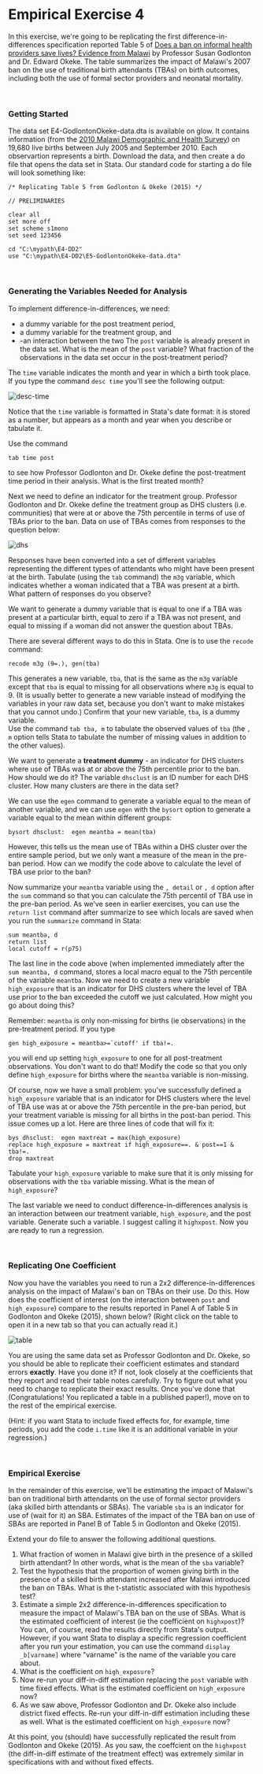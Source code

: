 # Empirical Exercise 4

In this exercise, we're going to be replicating the first difference-in-differences specification reported Table 5 
of [Does a ban on informal health providers save lives? Evidence from Malawi](https://www.ncbi.nlm.nih.gov/pmc/articles/PMC4677333/) 
by Professor Susan Godlonton and Dr. Edward Okeke.  The table summarizes the impact of Malawi's 2007 ban on the use of 
traditional birth attendants (TBAs) on birth outcomes, including both the use of formal sector providers and neonatal mortality.

<br>

### Getting Started

The data set E4-GodlontonOkeke-data.dta is available on glow.  It contains information (from the 
[2010 Malawi Demographic and Health Survey](https://dhsprogram.com/methodology/survey/survey-display-333.cfm)) 
on 19,680 live births between July 2005 and September 2010.  Each observartion represents a birth.  Download the data, and then create 
a do file that opens the data set in Stata.  Our standard code for starting a do file will look something like:

``` 
/* Replicating Table 5 from Godlonton & Okeke (2015) */

// PRELIMINARIES

clear all
set more off
set scheme s1mono
set seed 123456

cd "C:\mypath\E4-DD2"
use "C:\mypath\E4-DD2\E5-GodlontonOkeke-data.dta"
```

<br>

### Generating the Variables Needed for Analysis

To implement difference-in-differences, we need:
 - a dummy variable for the post treatment period, 
 - a dummy variable for the treatment group, and 
 - -an interaction between the two 
The `post` variable is already present in the data set.  What is the mean of the `post` variable?  What fraction of the observations in the data set occur in the post-treatment period?

The `time` variable indicates the month and year in which a birth took place. If you type the command 
`desc time` you'll see the following output:

![desc-time](https://pjakiela.github.io/ECON379/exercises/E5-DD2/stata-time-desc.png)  

Notice that the `time` variable is formatted in Stata's date format:  it is stored as a number, 
but appears as a month and year when you describe or tabulate it.  

Use the command 

```
tab time post
``` 

to see how Professor Godlonton and Dr. Okeke define the 
post-treatment time period in their analysis.  What is the first treated month?

Next we need to define an indicator for the treatment group.  Professor Godlonton and Dr. Okeke 
define the treatment group as DHS clusters (i.e. communities) that were at or above the 
75th percentile in terms of use of TBAs prior to the ban.  Data 
on use of TBAs comes from responses to the question below:

![dhs](https://pjakiela.github.io/ECON379/exercises/E5-DD2/DHS-question.png)

Responses have been converted into a set of different variables representing the different 
types of attendants who might have been present at the birth.  Tabulate (using the `tab` command) 
the `m3g` variable, which indicates whether a woman indicated that a TBA was present at a birth. What pattern of responses do you observe?

We want to generate a dummy variable that is equal to one if a TBA was present at a particular birth, 
equal to zero if a TBA was not present, and equal to missing if a woman did not 
answer the question about TBAs.  

There are several different ways to do this in Stata.  One 
is to use the `recode` command:  

```
recode m3g (9=.), gen(tba)
```

This generates a new variable, `tba`, that is the same as the `m3g` variable except that `tba` is equal to missing for all 
observations where `m3g` is equal to 9.  (It is usually better to generate a new variable 
instead of modifying the variables in your raw data set, because you don't want to make 
mistakes that you cannot undo.)  Confirm that your new variable, `tba`, is a dummy variable.  
Use the command `tab tba, m` to tabulate the observed values of `tba` (the `, m` option tells 
Stata to tabulate the number of missing values in addition to the other values).

We want to generate a **treatment dummy** - an indicator for DHS clusters where use of TBAs was at or above 
the 75th percentile prior to the ban.  How should we do it?  The variable `dhsclust` is an ID number 
for each DHS cluster.  How many clusters are there in the data set?  

We can use the `egen` command 
to generate a variable equal to the mean of another variable, and we can use `egen` with the `bysort` option 
to generate a variable equal to the mean within different groups:

```
bysort dhsclust:  egen meantba = mean(tba)
```

However, this tells us the mean use of TBAs within a DHS cluster over the entire sample period, 
but we only want a measure of the mean in  the pre-ban period.  How can we modify the code above 
to calculate the level of TBA use prior to the ban?  

Now summarize your `meantba` variable using the `, detail` or `, d` option after the `sum` command 
so that you can calculate the 75th percentil of TBA use in the pre-ban period.  As we've seen in earlier 
exercises, you can use the `return list` command after summarize to see which locals are saved when 
you run the `summarize` command in Stata:

``` 
sum meantba, d
return list
local cutoff = r(p75)
```

The last line in the code above (when implemented immediately after the `sum meantba, d` command, 
stores a local macro equal to the 75th percentile of the variable `meantba`.  Now we need to create a new variable `high_exposure` that is an 
indicator for DHS clusters where the level of TBA use prior to the ban exceeded the cutoff we just 
calculated.  How might you go about doing this?  

Remember:  `meantba` is only non-missing for births (ie observations) in the pre-treatment period. 
If you type 
```
gen high_exposure = meantba>=`cutoff' if tba!=.
```
you will end up setting `high_exposure` to one for all post-treatment observations.  You 
don't want to do that! Modify the code so that you only define `high_exposure` for births 
where the `meantba` variable is non-missing. 

Of course, now we have a small problem:  you've successfully defined a `high_exposure` 
variable that is an indicator for DHS clusters where the level of TBA use was at or above the 
75th percentile in the pre-ban period, but your treatment variable is missing for all births 
in the post-ban period.  This issue comes up a lot.  Here are three lines of 
code that will fix it:

``` 
bys dhsclust:  egen maxtreat = max(high_exposure)
replace high_exposure = maxtreat if high_exposure==. & post==1 & tba!=.
drop maxtreat
```

Tabulate your `high_exposure` variable to make sure that it is only missing for observations 
with the `tba` variable missing.  What is the mean of `high_exposure`?

The last variable we need to conduct difference-in-differences analysis is an interaction between 
our treatment variable, `high_exposure`, and the post variable.  Generate such a variable. 
I suggest calling it `highxpost`.  Now you are ready to run a regression.

<br>

### Replicating One Coefficient

Now you have the variables you need to run a 2x2 difference-in-differences analysis 
on the impact of Malawi's ban on TBAs on their use.  Do this.  How does the coefficient of interest 
(on the interaction between `post` and `high_exposure`) compare to the results reported in 
Panel A of Table 5 in Godlonton and Okeke (2015), shown below?  (Right click on the table to open it 
in a new tab so that you can actually read it.)

![table](https://pjakiela.github.io/ECON379/exercises/E5-DD2/GO-Tab5.png)

You are using the same data set as Professor Godlonton and Dr. Okeke, so you should 
be able to replicate their coefficient estimates and standard errors **exactly**.  Have you done 
it?  If not, look closely at the coefficients that they report and read their table notes carefully.  Try to 
figure out what you need to change to replicate their exact results.  Once you've done that (Congratulations! You replicated 
a table in a published paper!), move on to the rest of the empirical exercise.

(Hint:  if you want Stata to include fixed effects for, for example, time periods, you add the code `i.time` like it is an additional variable in your regression.)

<br>

### Empirical Exercise

In the remainder of this exercise, we'll be estimating the impact of Malawi's ban on traditional birth attendants 
on the use of formal sector providers (aka skilled birth attendants or SBAs).  The variable `sba` is an indicator 
for use of (wait for it) an SBA.  Estimates of the impact of the TBA ban on use of SBAs are reported in Panel B of 
Table 5 in Godlonton and Okeke (2015).

Extend your do file to answer the following additional questions.  

1. What fraction of women in Malawi give birth in the presence of a skilled birth attendant?  In other words, what is the mean of the `sba` variable?
2. Test the hypothesis that the proportion of women giving birth in the presence of a skilled birth attendant increased after Malawi introduced the ban on TBAs.  What is the t-statistic associated with this hypothesis test?
3. Estimate a simple 2x2 difference-in-differences specification to measure the impact of Malawi's TBA ban on the use of SBAs.  What is the estimated coefficient of interest (ie the coefficient on `highxpost`)?  You can, of course, read the results directly from Stata's output.  However, if you want Stata to display a specific regression coefficient after you run your estimation, you can use the command `display _b[varname]` where "varname" is the name of the variable you care about.
4. What is the coefficient on `high_exposure`?  
5. Now re-run your diff-in-diff estimation replacing the `post` variable with time fixed effects.  What is the estimated coefficient on `high_exposure` now?
6. As we saw above, Professor Godlonton and Dr. Okeke also include district fixed effects.  Re-run your diff-in-diff estimation including these as well.  What is the estimated coefficient on `high_exposure` now?

At this point, you (should) have successfully replicated the result from Godlonton and Okeke (2015).  As you saw, the coeffcient on the `highxpost` (the diff-in-diff estimate of the treatment effect) was extremely similar in specifications with and without fixed effects.  
